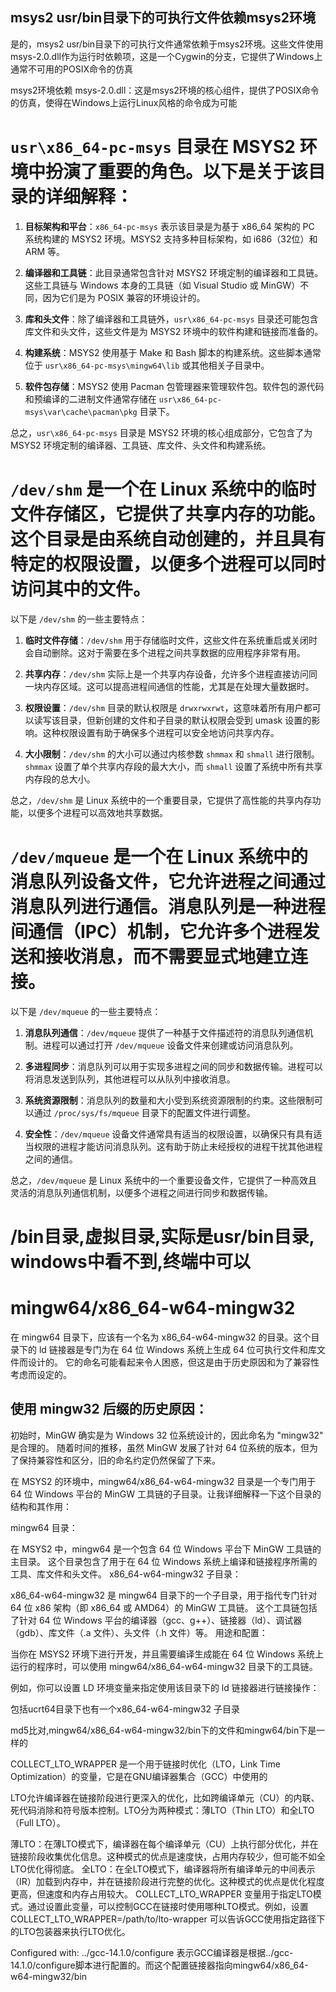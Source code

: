 ## msys2 usr/bin目录下的可执行文件依赖msys2环境
是的，msys2 usr/bin目录下的可执行文件通常依赖于msys2环境。这些文件使用msys-2.0.dll作为运行时依赖项，这是一个Cygwin的分支，它提供了Windows上通常不可用的POSIX命令的仿真

msys2环境依赖
msys-2.0.dll：这是msys2环境的核心组件，提供了POSIX命令的仿真，使得在Windows上运行Linux风格的命令成为可能

# `usr\x86_64-pc-msys` 目录在 MSYS2 环境中扮演了重要的角色。以下是关于该目录的详细解释：

1. **目标架构和平台**：`x86_64-pc-msys` 表示该目录是为基于 x86_64 架构的 PC 系统构建的 MSYS2 环境。MSYS2 支持多种目标架构，如 i686（32位）和 ARM 等。

2. **编译器和工具链**：此目录通常包含针对 MSYS2 环境定制的编译器和工具链。这些工具链与 Windows 本身的工具链（如 Visual Studio 或 MinGW）不同，因为它们是为 POSIX 兼容的环境设计的。

3. **库和头文件**：除了编译器和工具链外，`usr\x86_64-pc-msys` 目录还可能包含库文件和头文件，这些文件是为 MSYS2 环境中的软件构建和链接而准备的。

4. **构建系统**：MSYS2 使用基于 Make 和 Bash 脚本的构建系统。这些脚本通常位于 `usr\x86_64-pc-msys\mingw64\lib` 或其他相关子目录中。

5. **软件包存储**：MSYS2 使用 Pacman 包管理器来管理软件包。软件包的源代码和预编译的二进制文件通常存储在 `usr\x86_64-pc-msys\var\cache\pacman\pkg` 目录下。

总之，`usr\x86_64-pc-msys` 目录是 MSYS2 环境的核心组成部分，它包含了为 MSYS2 环境定制的编译器、工具链、库文件、头文件和构建系统。

# `/dev/shm` 是一个在 Linux 系统中的临时文件存储区，它提供了共享内存的功能。这个目录是由系统自动创建的，并且具有特定的权限设置，以便多个进程可以同时访问其中的文件。

以下是 `/dev/shm` 的一些主要特点：

1. **临时文件存储**：`/dev/shm` 用于存储临时文件，这些文件在系统重启或关闭时会自动删除。这对于需要在多个进程之间共享数据的应用程序非常有用。

2. **共享内存**：`/dev/shm` 实际上是一个共享内存设备，允许多个进程直接访问同一块内存区域。这可以提高进程间通信的性能，尤其是在处理大量数据时。

3. **权限设置**：`/dev/shm` 目录的默认权限是 `drwxrwxrwt`，这意味着所有用户都可以读写该目录，但新创建的文件和子目录的默认权限会受到 umask 设置的影响。这种权限设置有助于确保多个进程可以安全地访问共享内存。

4. **大小限制**：`/dev/shm` 的大小可以通过内核参数 `shmmax` 和 `shmall` 进行限制。`shmmax` 设置了单个共享内存段的最大大小，而 `shmall` 设置了系统中所有共享内存段的总大小。

总之，`/dev/shm` 是 Linux 系统中的一个重要目录，它提供了高性能的共享内存功能，以便多个进程可以高效地共享数据。

# `/dev/mqueue` 是一个在 Linux 系统中的消息队列设备文件，它允许进程之间通过消息队列进行通信。消息队列是一种进程间通信（IPC）机制，它允许多个进程发送和接收消息，而不需要显式地建立连接。

以下是 `/dev/mqueue` 的一些主要特点：

1. **消息队列通信**：`/dev/mqueue` 提供了一种基于文件描述符的消息队列通信机制。进程可以通过打开 `/dev/mqueue` 设备文件来创建或访问消息队列。

2. **多进程同步**：消息队列可以用于实现多进程之间的同步和数据传输。进程可以将消息发送到队列，其他进程可以从队列中接收消息。

3. **系统资源限制**：消息队列的数量和大小受到系统资源限制的约束。这些限制可以通过 `/proc/sys/fs/mqueue` 目录下的配置文件进行调整。

4. **安全性**：`/dev/mqueue` 设备文件通常具有适当的权限设置，以确保只有具有适当权限的进程才能访问消息队列。这有助于防止未经授权的进程干扰其他进程之间的通信。

总之，`/dev/mqueue` 是 Linux 系统中的一个重要设备文件，它提供了一种高效且灵活的消息队列通信机制，以便多个进程之间进行同步和数据传输。

# /bin目录,虚拟目录,实际是usr/bin目录, windows中看不到,终端中可以

# mingw64/x86_64-w64-mingw32
在 mingw64 目录下，应该有一个名为 x86_64-w64-mingw32 的目录。这个目录下的 ld 链接器是专门为在 64 位 Windows 系统上生成 64 位可执行文件和库文件而设计的。
它的命名可能看起来令人困惑，但这是由于历史原因和为了兼容性考虑而设定的。
## 使用 mingw32 后缀的历史原因：

初始时，MinGW 确实是为 Windows 32 位系统设计的，因此命名为 "mingw32" 是合理的。
随着时间的推移，虽然 MinGW 发展了针对 64 位系统的版本，但为了保持兼容性和区分，旧的命名约定仍然保留了下来。

在 MSYS2 的环境中，mingw64/x86_64-w64-mingw32 目录是一个专门用于 64 位 Windows 平台的 MinGW 工具链的子目录。让我详细解释一下这个目录的结构和其作用：

mingw64 目录：

在 MSYS2 中，mingw64 是一个包含 64 位 Windows 平台下 MinGW 工具链的主目录。
这个目录包含了用于在 64 位 Windows 系统上编译和链接程序所需的工具、库文件和头文件。
x86_64-w64-mingw32 子目录：

x86_64-w64-mingw32 是 mingw64 目录下的一个子目录，用于指代专门针对 64 位 x86 架构（即 x86_64 或 AMD64）的 MinGW 工具链。
这个工具链包括了针对 64 位 Windows 平台的编译器（gcc、g++）、链接器（ld）、调试器（gdb）、库文件（.a 文件）、头文件（.h 文件）等。
用途和配置：

当你在 MSYS2 环境下进行开发，并且需要编译生成能在 64 位 Windows 系统上运行的程序时，可以使用 mingw64/x86_64-w64-mingw32 目录下的工具链。

例如，你可以设置 LD 环境变量来指定使用该目录下的 ld 链接器进行链接操作：

包括ucrt64目录下也有一个x86_64-w64-mingw32 子目录

md5比对,mingw64/x86_64-w64-mingw32/bin下的文件和mingw64/bin下是一样的

COLLECT_LTO_WRAPPER 是一个用于链接时优化（LTO，Link Time Optimization）的变量，它是在GNU编译器集合（GCC）中使用的

LTO允许编译器在链接阶段进行更深入的优化，比如跨编译单元（CU）的内联、死代码消除和符号版本控制。LTO分为两种模式：薄LTO（Thin LTO）和全LTO（Full LTO）。

薄LTO：在薄LTO模式下，编译器在每个编译单元（CU）上执行部分优化，并在链接阶段收集优化信息。这种模式的优点是速度快，占用内存较少，但可能不如全LTO优化得彻底。
全LTO：在全LTO模式下，编译器将所有编译单元的中间表示（IR）加载到内存中，并在链接阶段进行完整的优化。这种模式的优点是优化程度更高，但速度和内存占用较大。
COLLECT_LTO_WRAPPER 变量用于指定LTO模式。通过设置此变量，可以控制GCC在链接时使用哪种LTO模式。例如，设置 COLLECT_LTO_WRAPPER=/path/to/lto-wrapper 可以告诉GCC使用指定路径下的LTO包装器来执行LTO优化。

Configured with: ../gcc-14.1.0/configure 表示GCC编译器是根据../gcc-14.1.0/configure脚本进行配置的。而这个配置链接器指向mingw64/x86_64-w64-mingw32/bin